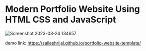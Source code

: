 # Modern Portfolio Website Using HTML CSS and JavaScript

![Screenshot 2023-08-24 134657](https://github.com/saileshrijal/Portfolio-Website-Template/assets/88402075/b3c9fab1-916d-4512-bae8-85893331ebed)

demo link: https://saileshrijal.github.io/portfolio-website-template/
